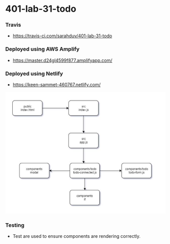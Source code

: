 # 401-lab-31-todo

### Travis
- https://travis-ci.com/sarahduv/401-lab-31-todo

### Deployed using AWS Amplify
- https://master.d24gl4599f877.amplifyapp.com/

### Deployed using Netlify
- https://keen-sammet-460767.netlify.com/


![uml](https://github.com/sarahduv/401-lab-31-todo/blob/master/assets/iamge.JPG?raw=true)

### Testing
- Test are used to ensure components are rendering correctly.
